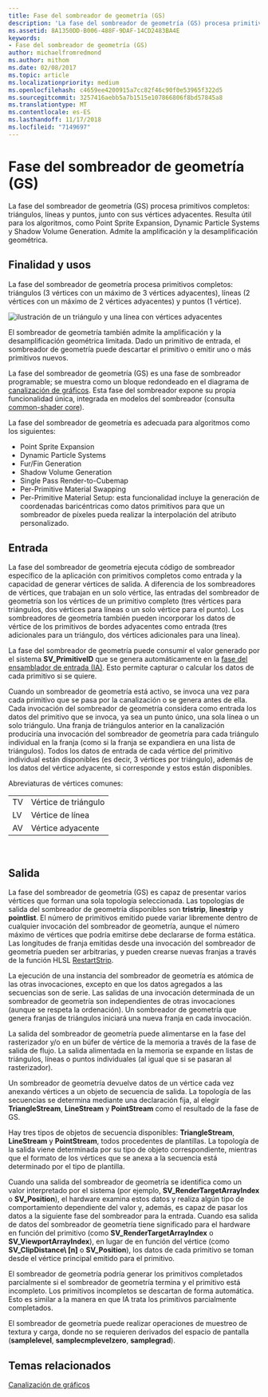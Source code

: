 ```yaml
---
title: Fase del sombreador de geometría (GS)
description: 'La fase del sombreador de geometría (GS) procesa primitivos completos: triángulos, líneas y puntos, junto con sus vértices adyacentes.'
ms.assetid: 8A1350DD-B006-488F-9DAF-14CD2483BA4E
keywords:
- Fase del sombreador de geometría (GS)
author: michaelfromredmond
ms.author: mithom
ms.date: 02/08/2017
ms.topic: article
ms.localizationpriority: medium
ms.openlocfilehash: c4659ee4200915a7cc82f46c90f0e53965f322d5
ms.sourcegitcommit: 3257416aebb5a7b1515e107866806f8bd57845a8
ms.translationtype: MT
ms.contentlocale: es-ES
ms.lasthandoff: 11/17/2018
ms.locfileid: "7149697"
---
```

# <a name="geometry-shader-gs-stage"></a>Fase del sombreador de geometría (GS)


La fase del sombreador de geometría (GS) procesa primitivos completos: triángulos, líneas y puntos, junto con sus vértices adyacentes. Resulta útil para los algoritmos, como Point Sprite Expansion, Dynamic Particle Systems y Shadow Volume Generation. Admite la amplificación y la desamplificación geométrica.

## <a name="span-idpurposeandusesspanspan-idpurposeandusesspanspan-idpurposeandusesspanpurpose-and-uses"></a><span id="Purpose_and_uses"></span><span id="purpose_and_uses"></span><span id="PURPOSE_AND_USES"></span>Finalidad y usos


La fase del sombreador de geometría procesa primitivos completos: triángulos (3 vértices con un máximo de 3 vértices adyacentes), líneas (2 vértices con un máximo de 2 vértices adyacentes) y puntos (1 vértice).

![ilustración de un triángulo y una línea con vértices adyacentes](images/d3d10-gs.png)

El sombreador de geometría también admite la amplificación y la desamplificación geométrica limitada. Dado un primitivo de entrada, el sombreador de geometría puede descartar el primitivo o emitir uno o más primitivos nuevos.

La fase del sombreador de geometría (GS) es una fase de sombreador programable; se muestra como un bloque redondeado en el diagrama de [canalización de gráficos](graphics-pipeline.md). Esta fase del sombreador expone su propia funcionalidad única, integrada en modelos del sombreador (consulta [common-shader core](https://msdn.microsoft.com/library/windows/desktop/bb509580)).

La fase del sombreador de geometría es adecuada para algoritmos como los siguientes:

-   Point Sprite Expansion
-   Dynamic Particle Systems
-   Fur/Fin Generation
-   Shadow Volume Generation
-   Single Pass Render-to-Cubemap
-   Per-Primitive Material Swapping
-   Per-Primitive Material Setup: esta funcionalidad incluye la generación de coordenadas baricéntricas como datos primitivos para que un sombreador de píxeles pueda realizar la interpolación del atributo personalizado.

## <a name="span-idinputspanspan-idinputspanspan-idinputspaninput"></a><span id="Input"></span><span id="input"></span><span id="INPUT"></span>Entrada


La fase del sombreador de geometría ejecuta código de sombreador específico de la aplicación con primitivos completos como entrada y la capacidad de generar vértices de salida. A diferencia de los sombreadores de vértices, que trabajan en un solo vértice, las entradas del sombreador de geometría son los vértices de un primitivo completo (tres vértices para triángulos, dos vértices para líneas o un solo vértice para el punto). Los sombreadores de geometría también pueden incorporar los datos de vértice de los primitivos de bordes adyacentes como entrada (tres adicionales para un triángulo, dos vértices adicionales para una línea).

La fase del sombreador de geometría puede consumir el valor generado por el sistema **SV\_PrimitiveID** que se genera automáticamente en la [fase del ensamblador de entrada (IA)](input-assembler-stage--ia-.md). Esto permite capturar o calcular los datos de cada primitivo si se quiere.

Cuando un sombreador de geometría está activo, se invoca una vez para cada primitivo que se pasa por la canalización o se genera antes de ella. Cada invocación del sombreador de geometría considera como entrada los datos del primitivo que se invoca, ya sea un punto único, una sola línea o un solo triángulo. Una franja de triángulos anterior en la canalización produciría una invocación del sombreador de geometría para cada triángulo individual en la franja (como si la franja se expandiera en una lista de triángulos). Todos los datos de entrada de cada vértice del primitivo individual están disponibles (es decir, 3 vértices por triángulo), además de los datos del vértice adyacente, si corresponde y estos están disponibles.

Abreviaturas de vértices comunes:

|     |                 |
|-----|-----------------|
| TV  | Vértice de triángulo |
| LV  | Vértice de línea     |
| AV  | Vértice adyacente |

 

## <a name="span-idoutputspanspan-idoutputspanspan-idoutputspanoutput"></a><span id="Output"></span><span id="output"></span><span id="OUTPUT"></span>Salida


La fase del sombreador de geometría (GS) es capaz de presentar varios vértices que forman una sola topología seleccionada. Las topologías de salida del sombreador de geometría disponibles son **tristrip**, **linestrip** y **pointlist**. El número de primitivos emitido puede variar libremente dentro de cualquier invocación del sombreador de geometría, aunque el número máximo de vértices que podría emitirse debe declararse de forma estática. Las longitudes de franja emitidas desde una invocación del sombreador de geometría pueden ser arbitrarias, y pueden crearse nuevas franjas a través de la función HLSL [RestartStrip](https://msdn.microsoft.com/library/windows/desktop/bb509660).

La ejecución de una instancia del sombreador de geometría es atómica de las otras invocaciones, excepto en que los datos agregados a las secuencias son de serie. Las salidas de una invocación determinada de un sombreador de geometría son independientes de otras invocaciones (aunque se respeta la ordenación). Un sombreador de geometría que genera franjas de triángulos iniciará una nueva franja en cada invocación.

La salida del sombreador de geometría puede alimentarse en la fase del rasterizador y/o en un búfer de vértice de la memoria a través de la fase de salida de flujo. La salida alimentada en la memoria se expande en listas de triángulos, líneas o puntos individuales (al igual que si se pasaran al rasterizador).

Un sombreador de geometría devuelve datos de un vértice cada vez anexando vértices a un objeto de secuencia de salida. La topología de las secuencias se determina mediante una declaración fija, al elegir **TriangleStream**, **LineStream** y **PointStream** como el resultado de la fase de GS.

Hay tres tipos de objetos de secuencia disponibles: **TriangleStream**, **LineStream** y **PointStream**, todos procedentes de plantillas. La topología de la salida viene determinada por su tipo de objeto correspondiente, mientras que el formato de los vértices que se anexa a la secuencia está determinado por el tipo de plantilla.

Cuando una salida del sombreador de geometría se identifica como un valor interpretado por el sistema (por ejemplo, **SV\_RenderTargetArrayIndex** o **SV\_Position**), el hardware examina estos datos y realiza algún tipo de comportamiento dependiente del valor y, además, es capaz de pasar los datos a la siguiente fase del sombreador para la entrada. Cuando esa salida de datos del sombreador de geometría tiene significado para el hardware en función del primitivo (como **SV\_RenderTargetArrayIndex** o **SV\_ViewportArrayIndex**), en lugar de en función del vértice (como **SV\_ClipDistance\ [n\]** o **SV\_Position**), los datos de cada primitivo se toman desde el vértice principal emitido para el primitivo.

El sombreador de geometría podría generar los primitivos completados parcialmente si el sombreador de geometría termina y el primitivo está incompleto. Los primitivos incompletos se descartan de forma automática. Esto es similar a la manera en que IA trata los primitivos parcialmente completados.

El sombreador de geometría puede realizar operaciones de muestreo de textura y carga, donde no se requieren derivados del espacio de pantalla (**samplelevel**, **samplecmplevelzero**, **samplegrad**).

## <a name="span-idrelated-topicsspanrelated-topics"></a><span id="related-topics"></span>Temas relacionados


[Canalización de gráficos](graphics-pipeline.md)

 

 





